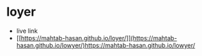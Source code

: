 # loyer
- live link
- [[https://mahtab-hasan.github.io/loyer/]](https://mahtab-hasan.github.io/lowyer/)https://mahtab-hasan.github.io/lowyer/
